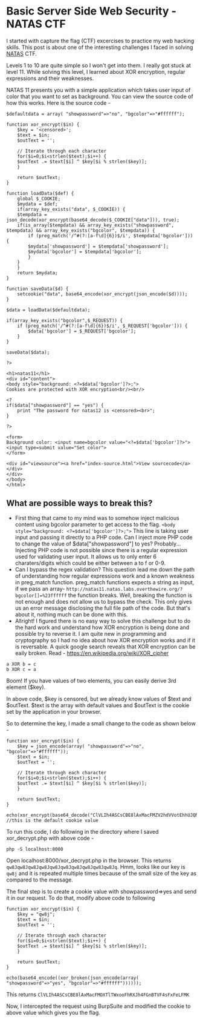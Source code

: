 # Basic Server Side Web Security - NATAS CTF

I started with capture the flag (CTF) excercises to practice my web hacking skills. This post is about one of the interesting challenges I faced in solving [NATAS](https://overthewire.org/wargames/natas/) CTF.

Levels 1 to 10 are quite simple so I won't get into them. I really got stuck at level 11. While solving this level, I learned about XOR encryption, regular expressions and their weaknesses.

NATAS 11 presents you with a simple application which takes user input of color that you want to set as background. You can view the source code of how this works. Here is the source code -

```
$defaultdata = array( "showpassword"=>"no", "bgcolor"=>"#ffffff");

function xor_encrypt($in) {
    $key = '<censored>';
    $text = $in;
    $outText = '';

    // Iterate through each character
    for($i=0;$i<strlen($text);$i++) {
    $outText .= $text[$i] ^ $key[$i % strlen($key)];
    }

    return $outText;
}

function loadData($def) {
    global $_COOKIE;
    $mydata = $def;
    if(array_key_exists("data", $_COOKIE)) {
    $tempdata = json_decode(xor_encrypt(base64_decode($_COOKIE["data"])), true);
    if(is_array($tempdata) && array_key_exists("showpassword", $tempdata) && array_key_exists("bgcolor", $tempdata)) {
        if (preg_match('/^#(?:[a-f\d]{6})$/i', $tempdata['bgcolor'])) {
        $mydata['showpassword'] = $tempdata['showpassword'];
        $mydata['bgcolor'] = $tempdata['bgcolor'];
        }
    }
    }
    return $mydata;
}

function saveData($d) {
    setcookie("data", base64_encode(xor_encrypt(json_encode($d))));
}

$data = loadData($defaultdata);

if(array_key_exists("bgcolor",$_REQUEST)) {
    if (preg_match('/^#(?:[a-f\d]{6})$/i', $_REQUEST['bgcolor'])) {
        $data['bgcolor'] = $_REQUEST['bgcolor'];
    }
}

saveData($data);

?>

<h1>natas11</h1>
<div id="content">
<body style="background: <?=$data['bgcolor']?>;">
Cookies are protected with XOR encryption<br/><br/>

<?
if($data["showpassword"] == "yes") {
    print "The password for natas12 is <censored><br>";
}

?>

<form>
Background color: <input name=bgcolor value="<?=$data['bgcolor']?>">
<input type=submit value="Set color">
</form>

<div id="viewsource"><a href="index-source.html">View sourcecode</a></div>
</div>
</body>
</html>

```

## What are possible ways to break this?

* First thing that came to my mind was to somehow inject malicious content using bgcolor parameter to get access to the flag.  ```<body style="background: <?=$data['bgcolor']?>;">``` This line is taking user input and passing it directly to a PHP code. Can I inject more PHP code to change the value of $data["showpassword"] to yes? Probably...
Injecting PHP code is not possible since there is a regular expression used for validating user input. It allows us to only enter 6 charaters/digits which could be either between a to f or 0-9.
* Can I bypass the regex validation? 
This question lead me down the path of understanding how regular expressions work and a known weakness in preg_match function. preg_match functions expects a string as input, if we pass an array- ```http://natas11.natas.labs.overthewire.org/?bgcolor[]=%23ffffff``` the function breaks. Well, breaking the function is not enough and does not allow us to bypass the check. This only gives us an error message disclosing the full file path of the code. But that's about it, nothing much can be done with this.
* Allright! I figured there is no easy way to solve this challenge but to do the hard work and understand how XOR encryption is being done and possible try to reverse it. I am quite new in programming and cryptography so I had no idea about how XOR encryption works and if it is reversable. A quick google search reveals that XOR encryption can be eaily broken. Read - https://en.wikipedia.org/wiki/XOR_cipher

```
a XOR b = c
b XOR c = a
```

Boom! If you have values of two elements, you can easily derive 3rd element ($key).

In above code, $key is censored, but we already know values of $text and $outText. $text is the array with default values and $outText is the cookie set by the application in your browser.

So to determine the key, I made a small change to the code as shown below -

```
function xor_encrypt($in) {
    $key = json_encode(array( "showpassword"=>"no", "bgcolor"=>"#ffffff"));
    $text = $in;
    $outText = '';

    // Iterate through each character
    for($i=0;$i<strlen($text);$i++) {
    $outText .= $text[$i] ^ $key[$i % strlen($key)];
    }

    return $outText;
}

echo(xor_encrypt(base64_decode("ClVLIh4ASCsCBE8lAxMacFMZV2hdVVotEhhUJQNVAmhSEV4sFxFeaAw="))); //this is the default cookie value

```
To run this code, I do following in the directory where I saved xor_decrypt.php with above code -
```
php -S localhost:8000 
```
Open localhost:8000/xor_decrypt.php in the browser. This returns ```qw8Jqw8Jqw8Jqw8Jqw8Jqw8Jqw8Jqw8Jqw8Jqw8Jq```. Hmm, looks like our key is ```qw8j``` and it is repeated multiple times because of the small size of the key as compared to the message.

The final step is to create a cookie value with showpassword=>yes and send it in our request. To do that, modify above code to following

```
function xor_encrypt($in) {
    $key = "qw8j";
    $text = $in;
    $outText = '';

    // Iterate through each character
    for($i=0;$i<strlen($text);$i++) {
    $outText .= $text[$i] ^ $key[$i % strlen($key)];
    }

    return $outText;
}

echo(base64_encode((xor_broken(json_encode(array( "showpassword"=>"yes", "bgcolor"=>"#ffffff"))))));
```
This returns ```ClVLIh4ASCsCBE8lAxMacFMOXTlTWxooFhRXJh4FGnBTVF4sFxFeLFMK```

Now, I intercepted the request using BurpSuite and modified the cookie to above value which gives you the flag.
